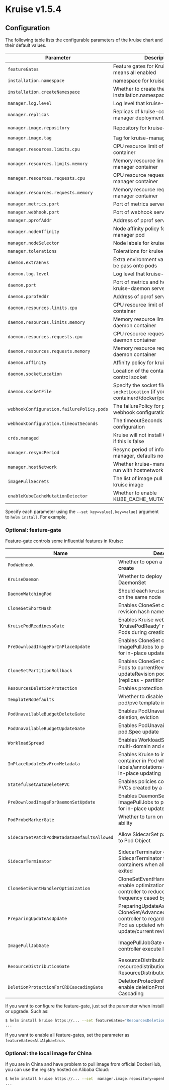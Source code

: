 # Kruise v1.5.4

## Configuration

The following table lists the configurable parameters of the kruise chart and their default values.

| Parameter                                 | Description                                                  | Default                       |
| ----------------------------------------- | ------------------------------------------------------------ | ----------------------------- |
| `featureGates`                            | Feature gates for Kruise, empty string means all enabled     | ` `                           |
| `installation.namespace`                  | namespace for kruise installation                            | `kruise-system`               |
| `installation.createNamespace`            | Whether to create the installation.namespace                 | `true`                        |
| `manager.log.level`                       | Log level that kruise-manager printed                        | `4`                           |
| `manager.replicas`                        | Replicas of kruise-controller-manager deployment             | `2`                           |
| `manager.image.repository`                | Repository for kruise-manager image                          | `openkruise/kruise-manager`   |
| `manager.image.tag`                       | Tag for kruise-manager image                                 | `v1.5.4`                      |
| `manager.resources.limits.cpu`            | CPU resource limit of kruise-manager container               | `200m`                        |
| `manager.resources.limits.memory`         | Memory resource limit of kruise-manager container            | `512Mi`                       |
| `manager.resources.requests.cpu`          | CPU resource request of kruise-manager container             | `100m`                        |
| `manager.resources.requests.memory`       | Memory resource request of kruise-manager container          | `256Mi`                       |
| `manager.metrics.port`                    | Port of metrics served                                       | `8080`                        |
| `manager.webhook.port`                    | Port of webhook served                                       | `9443`                        |
| `manager.pprofAddr`                       | Address of pprof served                                      | `localhost:8090`              |
| `manager.nodeAffinity`                    | Node affinity policy for kruise-manager pod                  | `{}`                          |
| `manager.nodeSelector`                    | Node labels for kruise-manager pod                           | `{}`                          |
| `manager.tolerations`                     | Tolerations for kruise-manager pod                           | `[]`                          |
| `daemon.extraEnvs`                        | Extra environment variables that will be pass onto pods      | `[]`                          |
| `daemon.log.level`                        | Log level that kruise-daemon printed                         | `4`                           |
| `daemon.port`                             | Port of metrics and healthz that kruise-daemon served        | `10221`                       |
| `daemon.pprofAddr`                        | Address of pprof served                                      | `localhost:10222`             |
| `daemon.resources.limits.cpu`             | CPU resource limit of kruise-daemon container                | `50m`                         |
| `daemon.resources.limits.memory`          | Memory resource limit of kruise-daemon container             | `128Mi`                       |
| `daemon.resources.requests.cpu`           | CPU resource request of kruise-daemon container              | `0`                           |
| `daemon.resources.requests.memory`        | Memory resource request of kruise-daemon container           | `0`                           |
| `daemon.affinity`                         | Affinity policy for kruise-daemon pod                        | `{}`                          |
| `daemon.socketLocation`                   | Location of the container manager control socket             | `/var/run`                    |
| `daemon.socketFile`                       | Specify the socket file name in `socketLocation` (if you are not using containerd/docker/pouch/cri-o) | ` ` |
| `webhookConfiguration.failurePolicy.pods` | The failurePolicy for pods in mutating webhook configuration | `Ignore`                      |
| `webhookConfiguration.timeoutSeconds`     | The timeoutSeconds for all webhook configuration             | `30`                          |
| `crds.managed`                            | Kruise will not install CRDs with chart if this is false     | `true`                        |
| `manager.resyncPeriod`                    | Resync period of informer kruise-manager, defaults no resync | `0`                           |
| `manager.hostNetwork`                     | Whether kruise-manager pod should run with hostnetwork       | `false`                       |
| `imagePullSecrets`                        | The list of image pull secrets for kruise image              | `false`                       |
| `enableKubeCacheMutationDetector`         | Whether to enable KUBE_CACHE_MUTATION_DETECTOR               | `false`                       |

Specify each parameter using the `--set key=value[,key=value]` argument to `helm install`. For example,

### Optional: feature-gate

Feature-gate controls some influential features in Kruise:

| Name                                        | Description                                                                                                           | Default | Effect (if closed)                                                                                                |
|---------------------------------------------|-----------------------------------------------------------------------------------------------------------------------| ------- |-------------------------------------------------------------------------------------------------------------------|
| `PodWebhook`                                | Whether to open a webhook for Pod **create**                                                                          | `true`  | SidecarSet/KruisePodReadinessGate disabled                                                                        |
| `KruiseDaemon`                              | Whether to deploy `kruise-daemon` DaemonSet                                                                           | `true`  | ImagePulling/ContainerRecreateRequest disabled                                                                    |
| `DaemonWatchingPod`                         | Should each `kruise-daemon` watch pods on the same node                                                               | `true`  | For in-place update with same imageID or env from labels/annotations                                              |
| `CloneSetShortHash`                         | Enables CloneSet controller only set revision hash name to pod label                                                  | `false` | CloneSet name can not be longer than 54 characters                                                                |
| `KruisePodReadinessGate`                    | Enables Kruise webhook to inject 'KruisePodReady' readiness-gate to all Pods during creation                          | `false` | The readiness-gate will only be injected to Pods created by Kruise workloads                                      |
| `PreDownloadImageForInPlaceUpdate`          | Enables CloneSet controller to create ImagePullJobs to pre-download images for in-place update                        | `true` | No image pre-download for in-place update                                                                         |
| `CloneSetPartitionRollback`                 | Enables CloneSet controller to rollback Pods to currentRevision when number of updateRevision pods is bigger than (replicas - partition) | `false` | CloneSet will only update Pods to updateRevision                                                                  |
| `ResourcesDeletionProtection`               | Enables protection for resources deletion                                                                             | `true` | No protection for resources deletion                                                                              |
| `TemplateNoDefaults`                        | Whether to disable defaults injection for pod/pvc template in workloads                                               | `false` | Should not close this feature if it has open                                                                      |
| `PodUnavailableBudgetDeleteGate`            | Enables PodUnavailableBudget for pod deletion, eviction                                                               | `true` | No protection for pod deletion, eviction                                                                          |
| `PodUnavailableBudgetUpdateGate`            | Enables PodUnavailableBudget for pod.Spec update                                                                      | `false` | No protection for in-place update                                                                                 |
| `WorkloadSpread`                            | Enables WorkloadSpread to manage multi-domain and elastic deploy                                                      | `true` | WorkloadSpread disabled                                                                                           |
| `InPlaceUpdateEnvFromMetadata`              | Enables Kruise to in-place update a container in Pod when its env from labels/annotations changed and pod is in-place updating | `true` | Only container image can be in-place update                                                                       |
| `StatefulSetAutoDeletePVC`                  | Enables policies controlling deletion of PVCs created by a StatefulSet                                                | `true` | No deletion of PVCs by StatefulSet                                                                                |
| `PreDownloadImageForDaemonSetUpdate`        | Enables DaemonSet controller to create ImagePullJobs to pre-download images for in-place update                       | `false` | No image pre-download for in-place update                                                                         |
| `PodProbeMarkerGate`                        | Whether to turn on PodProbeMarker ability                                                                             | `true` | PodProbeMarker disabled                                                                                           |
| `SidecarSetPatchPodMetadataDefaultsAllowed` | Allow SidecarSet patch any annotations to Pod Object                                                                  | `false` | Annotations are not allowed to patch randomly and need to be configured via SidecarSet_PatchPodMetadata_WhiteList |
| `SidecarTerminator`                         | SidecarTerminator enables SidecarTerminator to stop sidecar containers when all main containers exited                | `false` | SidecarTerminator disabled                                                                                        |
| `CloneSetEventHandlerOptimization`          | CloneSetEventHandlerOptimization enable optimization for cloneset-controller to reduce the queuing frequency cased by pod update | `false` | optimization for cloneset-controller to reduce the queuing frequency cased by pod update disabled                 |
| `PreparingUpdateAsUpdate`                   | PreparingUpdateAsUpdate enable CloneSet/Advanced StatefulSet controller to regard preparing-update Pod as updated when calculating update/current revision during scaling. | `false` | Pods at preparing update state will be regarded as current revision instead of update revision                    |
| `ImagePullJobGate`                          | ImagePullJobGate enable imagepulljob-controller execute ImagePullJob | `false` | ImagePullJob and PreDownloadImageForInPlaceUpdate are disabled                                                    |
| `ResourceDistributionGate`                  | ResourceDistributionGate enable resourcedistribution-controller execute ResourceDistribution. | `false` | ResourceDistribution disabled                                                                                     |
| `DeletionProtectionForCRDCascadingGate`     | DeletionProtectionForCRDCascadingGate enable deletionProtection for crd Cascading | `false` | CustomResourceDefinition deletion protection disabled                                                             |

If you want to configure the feature-gate, just set the parameter when install or upgrade. Such as:

```bash
$ helm install kruise https://... --set featureGates="ResourcesDeletionProtection=true\,PreDownloadImageForInPlaceUpdate=true"
...
```

If you want to enable all feature-gates, set the parameter as `featureGates=AllAlpha=true`.

### Optional: the local image for China

If you are in China and have problem to pull image from official DockerHub, you can use the registry hosted on Alibaba Cloud:

```bash
$ helm install kruise https://... --set  manager.image.repository=openkruise-registry.cn-hangzhou.cr.aliyuncs.com/openkruise/kruise-manager
...
```
